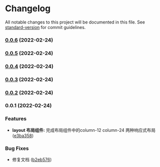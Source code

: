 # Changelog

All notable changes to this project will be documented in this file. See [standard-version](https://github.com/conventional-changelog/standard-version) for commit guidelines.

### [0.0.6](https://github.com/louruixiao/owl/compare/v0.0.5...v0.0.6) (2022-02-24)

### [0.0.5](https://github.com/louruixiao/owl/compare/v0.0.4...v0.0.5) (2022-02-24)

### [0.0.4](https://github.com/louruixiao/owl/compare/v0.0.3...v0.0.4) (2022-02-24)

### [0.0.3](https://github.com/louruixiao/owl/compare/v0.0.2...v0.0.3) (2022-02-24)

### [0.0.2](https://github.com/louruixiao/owl/compare/v0.0.1...v0.0.2) (2022-02-24)

### 0.0.1 (2022-02-24)


### Features

* **layout 布局组件:** 完成布局组件中的column-12 column-24 两种响应式布局 ([e3ba358](https://github.com/louruixiao/owl/commit/e3ba35847c285c23efc97975541635ed317dcdb5))


### Bug Fixes

* 修复文档 ([b2eb576](https://github.com/louruixiao/owl/commit/b2eb5762200dad6b3adf033f86ee4bac6e933f49))

